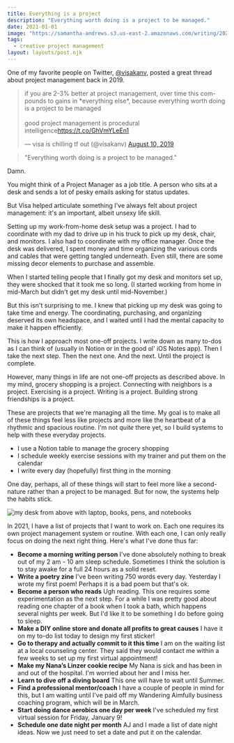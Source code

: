```yaml
---
title: Everything is a project
description: "Everything worth doing is a project to be managed."
date: 2021-01-01
image: "https://samantha-andrews.s3.us-east-2.amazonaws.com/writing/2020-01-01-everything-is-a-project.jpg"
tags:
  - creative project management
layout: layouts/post.njk
---
```


One of my favorite people on Twitter, [@visakanv](https://twitter.com/visakanv), posted a great thread about project management back in 2019.

<blockquote class="twitter-tweet"><p lang="en" dir="ltr">if you are 2-3% better at project management, over time this compounds to gains in *everything else*, because everything worth doing is a project to be managed<br><br>good project management is procedural intelligence<a href="https://t.co/GhVmYLeEn1">https://t.co/GhVmYLeEn1</a></p>&mdash; visa is chilling tf out (@visakanv) <a href="https://twitter.com/visakanv/status/1160121481029754881?ref_src=twsrc%5Etfw">August 10, 2019</a></blockquote> <script async src="https://platform.twitter.com/widgets.js" charset="utf-8"></script>

> "Everything worth doing is a project to be managed."

Damn.

You might think of a Project Manager as a job title. A person who sits at a desk and sends a lot of pesky emails asking for status updates.

But Visa helped articulate something I've always felt about project management: it's an important, albeit unsexy life skill.

Setting up my work-from-home desk setup was a project. I had to coordinate with my dad to drive up in his truck to pick up my desk, chair, and monitors. I also had to coordinate with my office manager. Once the desk was delivered, I spent money and time organizing the various cords and cables that were getting tangled underneath. Even still, there are some missing decor elements to purchase and assemble.

When I started telling people that I finally got my desk and monitors set up, they were shocked that it took me so long. (I started working from home in mid-March but didn't get my desk until mid-November.)

But this isn't surprising to me. I knew that picking up my desk was going to take time and energy. The coordinating, purchasing, and organizing deserved its own headspace, and I waited until I had the mental capacity to make it happen efficiently.

This is how I approach most one-off projects. I write down as many to-dos as I can think of (usually in Notion or in the good ol' iOS Notes app). Then I take the next step. Then the next one. And the next. Until the project is complete.

However, many things in life are not one-off projects as described above. In my mind, grocery shopping is a project. Connecting with neighbors is a project. Exercising is a project. Writing is a project. Building strong friendships is a project.

These are projects that we're managing all the time. My goal is to make all of these things feel less like projects and more like the heartbeat of a rhythmic and spacious routine. I'm not _quite_ there yet, so I build systems to help with these everyday projects.

- I use a Notion table to manage the grocery shopping
- I schedule weekly exercise sessions with my trainer and put them on the calendar
- I write every day (hopefully) first thing in the morning

One day, perhaps, all of these things will start to feel more like a second-nature rather than a project to be managed. But for now, the systems help the habits stick.

![my desk from above with laptop, books, pens, and notebooks](https://samantha-andrews.s3.us-east-2.amazonaws.com/writing/2020-01-01-everything-is-a-project.jpg)

In 2021, I have a list of projects that I want to work on. Each one requires its own project management system or routine. With each one, I can only really focus on doing the next right thing. Here's what I've done thus far:

- **Become a morning writing person**
  I've done absolutely nothing to break out of my 2 am - 10 am sleep schedule. Sometimes I think the solution is to stay awake for a full 24 hours as a solid reset.
- **Write a poetry zine**
  I've been writing 750 words every day. Yesterday I wrote my first poem! Perhaps it is a bad poem but that's ok.
- **Become a person who reads**
  Ugh reading. This one requires some experimentation as the next step. For a while I was pretty good about reading one chapter of a book when I took a bath, which happens several nights per week. But I'd like it to be something I do before going to sleep.
- **Make a DIY online store and donate all profits to great causes**
  I have it on my to-do list today to design my first sticker!
- **Go to therapy and actually commit to it this time**
  I am on the waiting list at a local counseling center. They said they would contact me within a few weeks to set up my first virtual appointment!
- **Make my Nana’s Linzer cookie recipe**
  My Nana is sick and has been in and out of the hospital. I'm worried about her and I miss her.
- **Learn to dive off a diving board**
  This one will have to wait until Summer.
- **Find a professional mentor/coach**
  I have a couple of people in mind for this, but I am waiting until I've paid off my Wandering Aimfully business coaching program, which will be in March.
- **Start doing dance aerobics one day per week**
  I've scheduled my first virtual session for Friday, January 9!
- **Schedule one date night per month**
  AJ and I made a list of date night ideas. Now we just need to set a date and put it on the calendar.

